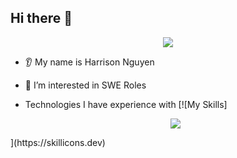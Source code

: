 ## Hi there 👋

<p align="center">
  <img src="https://capsule-render.vercel.app/api?text=Hey Everyone!🕹️&animation=fadeIn&type=waving&color=gradient&height=100"/>
</p>

* 👂 My name is Harrison Nguyen
* 🔭 I’m interested in SWE Roles

* Technologies I have experience with
[![My Skills]<p align="center">
  <a href="https://skillicons.dev">
    <img src="https://skillicons.dev/icons?i=git, css, cypress, express, html, java, js, maven, mongodb, mysql, nestjs, nodejs, postgres, postman, py, react, redux, spring, supabase, sentry, threejs, ts, vercel, vite, vscode, vue, tailwind, r, nextjs, idea, angular" />
  </a>
</p>](https://skillicons.dev)
